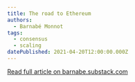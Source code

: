 ```yaml
---
title: The road to Ethereum
authors:
  - Barnabé Monnot
tags:
  - consensus
  - scaling
datePublished: 2021-04-20T12:00:00.000Z
---
```


[Read full article on barnabe.substack.com](https://barnabe.substack.com/p/eth2)
